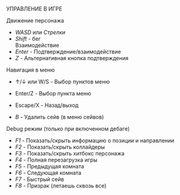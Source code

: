 УПРАВЛЕНИЕ В ИГРЕ  
 
 Движение персонажа


- *WASD* или *Стрелки*  
- *Shift* - бег  
 Взаимодействие  
- *Enter* - Подтверждение/взаимодействие 
- *Z* - Альтернативная кнопка подтверждения  
 
Навигация в меню  
- ↑/↓ или W/S - Выбор пунктов меню  
- Enter/Z - Выбор пункта меню  
- Escape/X - Назад/выход  

- *B* - Удалить сейв (в меню сейвов)  

 Debug режим (только при включенном дебаге)  
- *F1* - Показать/скрыть информацию о позиции и направлении  
- *F2* - Показать/скрыть коллайдеры  
- *F3* - Показать/скрыть хитбокс персонажа  
- *F4* - Полная перезагрузка игры  
- *F5* - Предыдущая комната  
- *F6* - Следующая комната  
- *F7* - Быстрый сейв  
- *F8* - Призрак (летаешь сквозь все)  